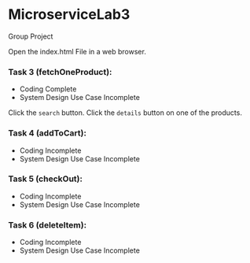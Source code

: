 # MicroserviceLab3

Group Project

Open the index.html File in a web browser.


### Task 3 (fetchOneProduct):
 - Coding Complete
 - System Design Use Case Incomplete

Click the `search` button.
Click the `details` button on one of the products.


### Task 4 (addToCart):
 - Coding Incomplete
 - System Design Use Case Incomplete
 
### Task 5 (checkOut):
 - Coding Incomplete
 - System Design Use Case Incomplete
 
### Task 6 (deleteItem):
 - Coding Incomplete
 - System Design Use Case Incomplete


